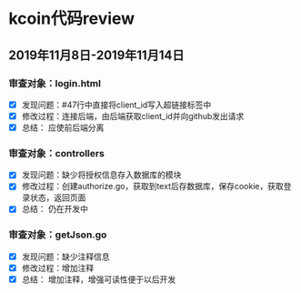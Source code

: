# kcoin代码review

## 2019年11月8日-2019年11月14日

### 审查对象：login.html

- [x] 发现问题：#47行中直接将client_id写入超链接标签中
- [x] 修改过程：连接后端，由后端获取client_id并向github发出请求
- [x] 总结： 应使前后端分离

### 审查对象：controllers

- [x] 发现问题：缺少将授权信息存入数据库的模块
- [x] 修改过程：创建authorize.go，获取到text后存数据库，保存cookie，获取登录状态，返回页面
- [x] 总结： 仍在开发中

### 审查对象：getJson.go

- [x] 发现问题：缺少注释信息
- [x] 修改过程：增加注释
- [x] 总结： 增加注释，增强可读性便于以后开发
